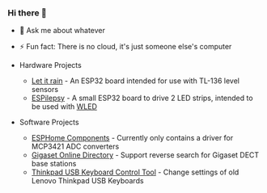 ### Hi there 👋

<!--
**bseibold/bseibold** is a ✨ _special_ ✨ repository because its `README.md` (this file) appears on your GitHub profile.

Here are some ideas to get you started:

- 🔭 I’m currently working on ...
- 🌱 I’m currently learning ...
- 👯 I’m looking to collaborate on ...
- 🤔 I’m looking for help with ...
- 💬 Ask me about ...
- 📫 How to reach me: ...
- 😄 Pronouns: ...
- ⚡ Fun fact: ...
-->

- 💬 Ask me about whatever
- ⚡ Fun fact: There is no cloud, it's just someone else's computer

- Hardware Projects
  - [Let it rain](https://github.com/bseibold/letitrain) - An ESP32 board intended for use with TL-136 level sensors  
  - [ESPilepsy](https://github.com/bseibold/espilepsy) - A small ESP32 board to drive 2 LED strips, intended to be used with [WLED](https://kno.wled.ge/)

- Software Projects
  - [ESPHome Components](https://github.com/bseibold/esphome-components) - Currently only contains a driver for MCP3421 ADC converters
  - [Gigaset Online Directory](https://github.com/bseibold/gigaset-online-directory) - Support reverse search for Gigaset DECT base stations
  - [Thinkpad USB Keyboard Control Tool](https://github.com/bseibold/tpkbdctl) - Change settings of old Lenovo Thinkpad USB Keyboards
